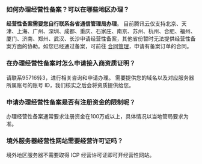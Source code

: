 ### 如何办理经营性备案？可以在哪些地区办理？
**经营性备案需要您自行联系各省通信管理局办理**。
目前腾讯云仅支持北京、天津、上海、广州、深圳、成都、重庆、石家庄、南京、苏州、杭州、合肥、福州、厦门、济南、郑州、武汉、长沙申请经营性备案，其他省份暂时无法提供经营性备案方面的协助。如您已经通过备案，可前往 [合同管理](https://console.cloud.tencent.com/account/contract)，申请有备案订单的合同。

### 在办理经营性备案时怎么申请接入商资质证明？
请联系95716转3，进行相关咨询和申请办理。
需要提供您的域名以及对应服务器所属账号的账号 ID，我们核实之后会将资质提供给您。

### 申请办理经营性备案是否有注册资金的限制呢？
办理经营性备案通常要求注册资金在100万或以上，具体情况以当地管局要求为准。

### 境外服务器经营性网站需要经营许可证吗？
境外地区服务器不需要取得 ICP 经营许可证即可开经营性网站。

